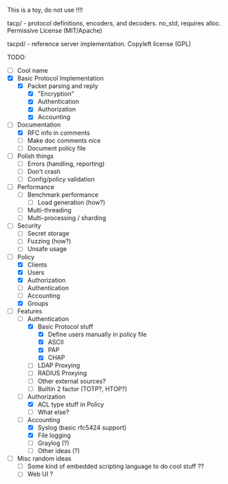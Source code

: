 This is a toy, do not use !!!!

tacp/ - protocol definitions, encoders, and decoders. no_std, requires alloc. Permissive License (MIT/Apache)

tacpd/ - reference server implementation. Copyleft license (GPL)

TODO:

  - [ ] Cool name
  - [x] Basic Protocol Implementation
    - [x] Packet parsing and reply
      - [x] "Encryption"
      - [x] Authentication
      - [x] Authorization
      - [x] Accounting
  - [ ] Documentation
    - [x] RFC info in comments
    - [ ] Make doc comments nice
    - [ ] Document policy file
  - [ ] Polish things
    - [ ] Errors (handling, reporting)
    - [ ] Don't crash
    - [ ] Config/policy validation
  - [ ] Performance
    - [ ] Benchmark performance
      - [ ] Load generation (how?)
    - [ ] Multi-threading
    - [ ] Multi-processing / sharding
  - [ ] Security
    - [ ] Secret storage
    - [ ] Fuzzing (how?)
    - [ ] Unsafe usage
  - [ ] Policy
    - [x] Clients
    - [x] Users
    - [x] Authorization
    - [ ] Authentication
    - [ ] Accounting
    - [x] Groups
  - [ ] Features
     - [ ] Authentication
       - [x] Basic Protocol stuff
         - [x] Define users manually in policy file
         - [x] ASCII
         - [x] PAP
         - [x] CHAP
       - [ ] LDAP Proxying
       - [ ] RADIUS Proxying
       - [ ] Other external sources?
       - [ ] Builtin 2 factor (TOTP?, HTOP?)
    - [ ] Authorization
      - [x] ACL type stuff in Policy
      - [ ] What else?
    - [ ] Accounting
      - [x] Syslog (basic rfc5424 support)
      - [x] File logging
      - [ ] Graylog (?)
      - [ ] Other ideas (?)
  - [ ] Misc random ideas
    - [ ] Some kind of embedded scripting language to do cool stuff ??
    - [ ] Web UI ?
